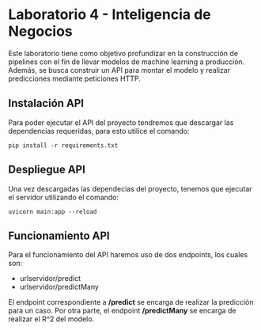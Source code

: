 # Laboratorio 4 - Inteligencia de Negocios

Este laboratorio tiene como objetivo profundizar en la construcción de pipelines con el fin de llevar modelos de machine learning a producción. Además, se busca construir un API para montar el modelo y realizar predicciones mediante peticiones HTTP.

## Instalación API

Para poder ejecutar el API del proyecto tendremos que descargar las dependencias requeridas, para esto utilice el comando:

`pip install -r requirements.txt`

## Despliegue API

Una vez descargadas las dependecias del proyecto, tenemos que ejecutar el servidor utilizando el comando:

`uvicorn main:app --reload`

## Funcionamiento API

Para el funcionamiento del API haremos uso de dos endpoints, los cuales son:

- urlservidor/predict
- urlservidor/predictMany

El endpoint correspondiente a **/predict** se encarga de realizar la predicción para un caso. Por otra parte, el endpoint **/predictMany** se encarga de realizar el R^2 del modelo.
